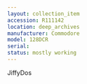 ```yaml
---
layout: collection_item
accession: R111142
location: deep_archives
manufacturer: Commodore
model: 128DCR
serial: 
status: mostly working
---
```


JiffyDos